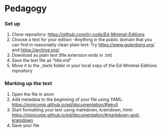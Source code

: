 # Pedagogy


### Set up
1. Clone repository: https://github.com/tri-cods/Ed-Minimal-Editions
2. Choose a text for your edition 
    -Anything in the public domain that you can find in reasonably clean plain text: Try https://www.gutenberg.org/  and            https://archive.org/ 
3. Download as plain text (file extension ends in .txt)
4. Save the text file as “title.md” 
5. Move it to the _texts folder in your local copy of the Ed-Minimal-Editions repository

### Marking up the text
1. Open the file in atom
2. Add metadata to the beginning of your file using YAML: https://minicomp.github.io/ed/documentation/#jekyll
3. Start formatting your text using markdown, kramdown, html: https://minicomp.github.io/ed/documentation/#markdown-and-kramdown
4. Save your file

